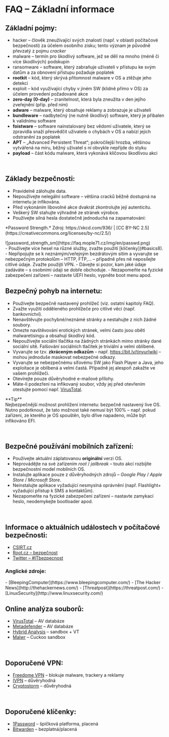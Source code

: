# FAQ – Základní informace

## Základní pojmy:
- <span class="green">hacker</span> – člověk zneužívající svých znalostí (např. v oblasti počítačové bezpečnosti) za účelem osobního zisku; tento význam je původně převzatý z pojmu *cracker*
- <span class="green">malware</span> – termín pro škodlivý software, jež se dělí na mnoho (méně či více škodlivých) podskupin
- <span class="green">ransomware</span> – software, který zabraňuje uživateli v přístupu ke svým datům a za obnovení přístupu požaduje poplatek
- **rootkit** – kód, který skrývá přítomnost malware v OS a ztěžuje jeho detekci
- <span class="green">exploit</span> – kód využívající chyby v jiném SW (klidně přímo v OS) za účelem provedení požadované akce
- **zero-day (0-day)** – zranitelnost, která byla zneužita v den jejího zveřejnění (příp. před ním)
- **adware** – malware, který obsahuje reklamy a zobrazuje je uživateli
- **bundleware** – nadbytečný (ne nutně škodlivý) software, který je přibalen k validnímu software
- **foistware** – software nainstalovaný bez vědomí uživatele, který se zpravidla snaží přesvědčit uživatele o chybách v OS a nabízí jejich odstranění za poplatek
- **APT** – &bdquo;Advanced Persistent Threat&ldquo;; pokročilejší hrozba, většinou vytvářená na míru, běžný uživatel s ní obvykle nepřijde do styku
- **payload** – část kódu malware, která vykonává klíčovou škodlivou akci

<br>

## Základy bezpečnosti:
- Pravidelně zálohujte data.
- Nepoužívejte nelegální software – většina cracků běžně dostupná na internetu je infikována.
- Před vykonáním libovolné akce dvakrát zkontrolujte její autenticitu.
-	Veškerý SW stahujte výhradně ze stránek výrobce.
- Používejte silná hesla dostatečně jednoduchá na zapamatování:
<li style="list-style-type: none"><p class="imgsrc">*Password Strength.* Zdroj: https://xkcd.com/936/ | [CC BY-NC 2.5](https://creativecommons.org/licenses/by-nc/2.5/)</p>
![password_strength_sm](https://faq.mople71.cz/img/en/passwd.png)</li>
- Používejte více hesel na různé služby, zvažte použití [klíčenky](#basics8).
- Nepřipojujte se k neznámým/veřejným bezdrátovým sítím a vyvarujte se nebezpečným protokolům – HTTP, FTP,&#8230; – případně přes ně neposílejte citlivé údaje. Zvažte použijtí VPN.
- Dávejte si pozor, kam jaké údaje zadáváte – s osobními údaji se dobře obchoduje.
- Nezapomeňte na fyzické zabezpečení zařízení – nastavte UEFI heslo, vypněte boot menu apod.

<br>

## Bezpečný pohyb na internetu:
- Používejte bezpečně nastavený prohlížeč (viz. ostatní kapitoly FAQ).
-	Zvažte využití odděleného prohlížeče pro citlivé věci (např. bankovnictví).
- Nenavštěvujte pochybné/neznámé stránky a nestahujte z nich žádné soubory.
- Omezte navštěvování erotických stránek, velmi často jsou oběti malwaretisingu a obsahují škodlivý kód.
-	Nepoužívejte sociální tlačítka na žádných stránkách mimo stránky dané sociální sítě. Falšování sociálních tlačítek je triviální a velmi oblíbené.
- Vyvarujte se tzv. **zkráceným odkazům** – např. https://bit.ly/tinyurlwiki – mohou jednoduše maskovat nebezpečné odkazy.
- Vyvarujte se nebezpečnému síťovému SW jako <span class="red">Flash Player</span> a <span class="red">Java</span>, jeho exploitace je oblíbená a velmi častá. Případně jej alespoň zakažte ve vašem prohlížeči.
- Otevírejte pouze důvěryhodné e-mailové přílohy.
- Máte-li podezření na infikovaný soubor, vždy jej před otevřením otestujte pomocí např. [VirusTotal](https://www.virustotal.com/).

<div class="alert success"><p><em class="icon-ok-circled"></em>**Tip**<br>
Nejbezpečnější možnost prohlížení internetu: <span class="green">bezpečně nastavený live OS</span>. Nutno podotknout, že tato možnost také nemusí být 100% – např. pokud zařízení, ze kterého je OS spouštěn, bylo dříve napadeno, může být infikováno EFI.</p></div>

<br>

## Bezpečné používání mobilních zařízení:
- Používejte aktuální záplatovanou **originální** verzi OS.
- Neprovádějte na své zařízením *root* / *jailbreak* – touto akcí rozbíjíte bezpečnostní model mobilních OS.
- Instalujte aplikace pouze z důvěryhodných zdrojů – *Google Play* / *Apple Store* / *Microsoft Store*.
- Neinstalujte aplikace vyžadující nesmyslná oprávnění (např. Flashlight+ vyžadující přístup k SMS a kontaktům).
- Nezapomeňte na fyzické zabezpečení zařízení – nastavte zamykací heslo, neodemykejte bootloader apod.

<br>

## Informace o aktuálních událostech v počítačové bezpečnosti:
- [CSIRT.cz](https://csirt.cz/news/security/)
- [Root.cz – bezpečnost](https://www.root.cz/bezpecnost/)
- [Twitter – #ITbezpecnost](https://twitter.com/hashtag/ITbezpecnost)

<h3 class="nocol">Anglické zdroje:</h3>
- [BleepingComputer](https://www.bleepingcomputer.com/)
- [The Hacker News](http://thehackernews.com/)
- [Threatpost](https://threatpost.com/)
- [LinuxSecurity](http://www.linuxsecurity.com/)

<br>

## Online analýza souborů:
- [VirusTotal](https://www.virustotal.com/) – AV databáze
- [Metadefender](https://www.metadefender.com/) – AV databáze
- [Hybrid Analysis](https://www.reverse.it/) – sandbox + VT
- [Malwr](https://malwr.com/submission/) – Cuckoo sandbox

<br>

## Doporučené VPN:
- [Freedome VPN](https://www.f-secure.com/en/web/home_global/freedome/) – blokuje malware, trackery a reklamy
- [IVPN](https://www.ivpn.net/) – důvěryhodná
- [Cryptostorm](https://cryptostorm.is/) – důvěryhodná

<br>

## Doporučené klíčenky:
- [1Password](https://1password.com/) – špičková platforma, placená
- [Bitwarden](https://bitwarden.com/) – bezplatná/placená
